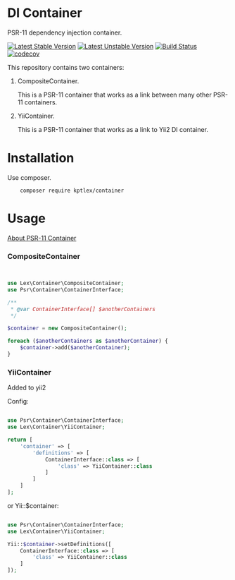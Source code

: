 # DI Container

PSR-11 dependency injection container.

[![Latest Stable Version](https://poser.pugx.org/kptlex/container/v)](//packagist.org/packages/kptlex/container)
[![Latest Unstable Version](https://poser.pugx.org/kptlex/container/v/unstable)](//packagist.org/packages/kptlex/container)
[![Build Status](https://github.com/kptlex/container/workflows/build/badge.svg)](https://github.com/kptlex/container/actions)
[![codecov](https://codecov.io/gh/kptlex/container/branch/main/graph/badge.svg?token=S5C6K9Y760)](https://codecov.io/gh/kptlex/container)

This repository contains two containers:

1. CompositeContainer.

   This is a PSR-11 container that works as a link between many other PSR-11 containers.

2. YiiContainer.

   This is a PSR-11 container that works as a link to Yii2 DI container.

# Installation

Use composer.

```
    composer require kptlex/container
```

# Usage

[About PSR-11 Container](https://www.php-fig.org/psr/psr-11/ "Learn more")

### CompositeContainer

```php


use Lex\Container\CompositeContainer;
use Psr\Container\ContainerInterface;

/**
 * @var ContainerInterface[] $anotherContainers
 */

$container = new CompositeContainer();

foreach ($anotherContainers as $anotherContainer) {
    $container->add($anotherContainer);
}

```

### YiiContainer

Added to yii2

Config:

```php

use Psr\Container\ContainerInterface; 
use Lex\Container\YiiContainer;

return [
    'container' => [
        'definitions' => [
            ContainerInterface::class => [
                'class' => YiiContainer::class
            ]
        ]
    ]
];
```

or Yii::$container:

```php

use Psr\Container\ContainerInterface; 
use Lex\Container\YiiContainer;

Yii::$container->setDefinitions([
    ContainerInterface::class => [
        'class' => YiiContainer::class
    ]
]);
```
